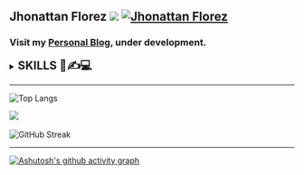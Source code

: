 ## Jhonattan Florez <img src="https://media.giphy.com/media/dxn6fRlTIShoeBr69N/giphy.gif" width="35"> <a href="mailto:florezj328@gmail.com"> <img src="https://img.shields.io/badge/Gmail-red?style=for-the-badge&logo=gmail&logoColor=white" alt="Jhonattan Florez"/> </a>

### Visit my <a href="https://jhonatan2022.github.io/">Personal Blog</a>, under development. 
 
 <details>
<summary><strong style="font-size: 20px;">SKILLS 🌟✍️💻</strong></summary>
 
## Skills 💻 
<div>
  <img src="https://github.com/devicons/devicon/blob/master/icons/html5/html5-original.svg" title="HTML5" width="40" height="40"/>
  <img src="https://github.com/devicons/devicon/blob/master/icons/css3/css3-plain-wordmark.svg"  title="CSS3"width="40" height="40"/>
  <img src="https://github.com/devicons/devicon/blob/master/icons/javascript/javascript-original.svg" title="JavaScript" width="40" height="40"/>
  <img src="https://github.com/devicons/devicon/blob/master/icons/python/python-original.svg" title="Python" width="40" height="40"/>
  <img src="https://github.com/devicons/devicon/blob/master/icons/cplusplus/cplusplus-original.svg" title="C++" alt="JavaScript" width="40" height="40"/>  
  <img src="https://github.com/devicons/devicon/blob/master/icons/java/java-original-wordmark.svg" title="Java" width="40" height="40"/>
  <img src="https://github.com/devicons/devicon/blob/master/icons/bash/bash-original.svg" title="Bash" width="40" height="40"/>
  <img src="https://imgs.search.brave.com/lZSQGWrmaCyJgDBWJNjawTI2Y6lPuBsHWIky4wgAZu4/rs:fit:1200:1200:1/g:ce/aHR0cHM6Ly92ZWN0/b3JpZmllZC5jb20v/aW1hZ2VzL3Zpc3Vh/bC1iYXNpYy1pY29u/LTIyLnBuZw" title="Visual Basic" width="40" height="40"/>
  
</div>

## Tools 🧰
<div>
  <img src="https://github.com/devicons/devicon/blob/master/icons/bootstrap/bootstrap-original.svg" title="Bootstrap" width="40" height="40"/>
  <img src="https://github.com/devicons/devicon/blob/master/icons/mysql/mysql-original.svg" title="MySQL" width="40" height="40"/>
  <img src="https://github.com/devicons/devicon/blob/master/icons/git/git-original-wordmark.svg" title="Git" width="40" height="40"/>
  <img src="https://github.com/devicons/devicon/blob/master/icons/vscode/vscode-original.svg" title="visual studio code" width="40" height="40"/>
  <img src="https://github.com/devicons/devicon/blob/master/icons/django/django-plain.svg" title="Django" width="40" height="40"/>
</div>

## Skills in learning 🧑‍🎓
<div>
  <img src="https://github.com/devicons/devicon/blob/master/icons/react/react-original.svg" title="React" width="40" height="40"/>
  <img src="https://github.com/devicons/devicon/blob/master/icons/flask/flask-original.svg" title="Flask" width="40" height="40"/>  
  <img src="https://github.com/devicons/devicon/blob/master/icons/tailwindcss/tailwindcss-plain.svg" title="Tailwind Css" width="40" height="40"/>  
  <img src="https://github.com/devicons/devicon/blob/master/icons/mongodb/mongodb-original.svg" title="MongoDB" width="40" height="40"/>
</div>
</details>


<hr>

![Top Langs](https://github-readme-stats.vercel.app/api/top-langs/?username=JHONATAN2022&langs_count=10&show_icons=true&line_height=20&title_color=7A7ADB&text_color=D3D3D3&bg_color=0,000000,130F40&layout=compact&hide_border=true)

<!--![](http://github-profile-summary-cards.vercel.app/api/cards/productive-time?username=jhonatan2022&theme=nightowl&utcOffset=8) -->

![](https://github-readme-stats.vercel.app/api?username=Jhonatan2022&show_icons=true&title_color=7A7ADB&text_color=D3D3D3&bg_color=0,000000,130F40&hide_border=true)

![GitHub Streak](https://streak-stats.demolab.com/?user=jhonatan2022&card_width=500&background=0,000000,130F40&dates=EBEBEB&border=EB545400&stroke=FFFFFF&ring=FF0000&fire=FF0000&currStreakNum=EBEBEB&sideNums=EBEBEB&currStreakLabel=FF0006&sideLabels=48F5FF)
<hr>

[![Ashutosh's github activity graph](https://github-readme-activity-graph.vercel.app/graph?username=JHONATAN2022&bg_color=070623&color=ffffff&line=ffffff&point=0091ff&area=true&hide_border=true)](https://github.com/ashutosh00710/github-readme-activity-graph)
